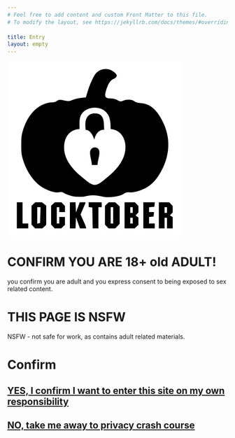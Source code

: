 ```yaml
---
# Feel free to add content and custom Front Matter to this file.
# To modify the layout, see https://jekyllrb.com/docs/themes/#overriding-theme-defaults

title: Entry
layout: empty
---
```


![Locktober pumpkin logo](/assets/img/2020/Locktober_logo_pumpkin.png)

# CONFIRM YOU ARE 18+ old ADULT!
you confirm you are adult and you express consent to being exposed to sex related content.

# THIS PAGE IS NSFW
NSFW - not safe for work, as contains adult related materials.

# Confirm


## [YES, I confirm I want to enter this site on my own responsibility](/welcome.html)

## [NO, take me away to privacy crash course](https://spreadprivacy.com/tag/privacy-newsletter/)

